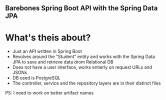 ## Barebones Spring Boot API with the Spring Data JPA

# What's theis about?
* Just an API written in Spring Boot
* Revolves around the "Student" entity and works with the Spring Data JPA to save and retrieve data drom Relational DB
* Does not have a user interface, works entierly on request URLs and JSONs
* DB used is PostgreSQL
* The controller, service and the repository layers are in their distinct files

PS: I need to work on better artifact names
